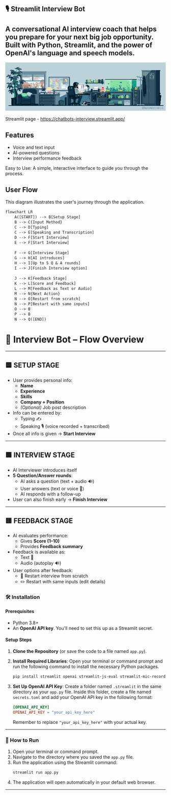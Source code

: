 ## 🎙️ Streamlit Interview Bot
## A conversational AI interview coach that helps you prepare for your next big job opportunity. Built with Python, Streamlit, and the power of OpenAI's language and speech models.

![My GIF](https://raw.githubusercontent.com/YevhenUa-no/chat_bots/main/ME.gif) 


Streamlit page - https://chatbots-interview.streamlit.app/

## Features

-   Voice and text input
-   AI-powered questions
-   Interview performance feedback

Easy to Use: A simple, interactive interface to guide you through the process.


 ## User Flow

This diagram illustrates the user's journey through the application.

```mermaid
flowchart LR
    A([START]) --> B[Setup Stage]
    B --> C{Input Method}
    C --> D[Typing]
    C --> E[Speaking and Transcription]
    D --> F[Start Interview]
    E --> F[Start Interview]

    F --> G[Interview Stage]
    G --> H[AI introduces]
    H --> I[Up to 5 Q & A rounds]
    I --> J[Finish Interview option]

    J --> K[Feedback Stage]
    K --> L[Score and Feedback]
    L --> M[Feedback as Text or Audio]
    M --> N{Next Action}
    N --> O[Restart from scratch]
    N --> P[Restart with same inputs]
    O --> B
    P --> B
    N --> Q([END])
```


# 🤖 Interview Bot – Flow Overview


---

## 🟦 SETUP STAGE
- User provides personal info:
  - **Name**
  - **Experience**
  - **Skills**
  - **Company + Position**
  - *(Optional)* Job post description
- Info can be entered by:
  - Typing ✍️
  - Speaking 🎙️ (voice recorded + transcribed)
- Once all info is given → **Start Interview**




---

## 🟩 INTERVIEW STAGE
- AI Interviewer introduces itself
- **5 Question/Answer rounds**:
  - AI asks a question (text + audio 🔊)
  - User answers (text or voice 🎤)
  - AI responds with a follow-up
- User can also finish early → **Finish Interview**




---

## 🟨 FEEDBACK STAGE
- AI evaluates performance:
  - Gives **Score (1–10)**
  - Provides **Feedback summary**
- Feedback is available as:
  - Text 📄
  - Audio (autoplay 🔊)
- User options after feedback:
  - 🔄 Restart interview from scratch
  - ✏️ Restart with same inputs (edit details)


### 🛠️ Installation

#### Prerequisites
* Python 3.8+
* An **OpenAI API key**. You'll need to set this up as a Streamlit secret.

#### Setup Steps
1.  **Clone the Repository** (or save the code to a file named `app.py`).

2.  **Install Required Libraries**: Open your terminal or command prompt and run the following command to install the necessary Python packages.
    ```bash
    pip install streamlit openai streamlit-js-eval streamlit-mic-recorder
    ```

3.  **Set Up OpenAI API Key**: Create a folder named `.streamlit` in the same directory as your `app.py` file. Inside this folder, create a file named `secrets.toml` and add your OpenAI API key in the following format:
    ```toml
    [OPENAI_API_KEY]
    OPENAI_API_KEY = "your_api_key_here"
    ```
    Remember to replace `"your_api_key_here"` with your actual key.

---

### 🚀 How to Run

1.  Open your terminal or command prompt.
2.  Navigate to the directory where you saved the `app.py` file.
3.  Run the application using the Streamlit command:
    ```bash
    streamlit run app.py
    ```
4.  The application will open automatically in your default web browser.

---

